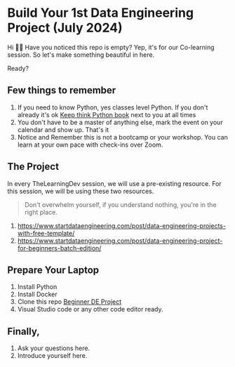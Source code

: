 # Build Your 1st Data Engineering Project (July 2024)

Hi 👋🏻 Have you noticed this repo is empty? Yep, it's for our Co-learning session. So let's make something beautiful in here.

Ready?

## Few things to remember

1. If you need to know Python, yes classes level Python. If you don't already it's ok [Keep think Python book](https://greenteapress.com/thinkpython2/thinkpython2.pdf) next to you at all times
2. You don't have to be a master of anything else, mark the event on your calendar and show up. That's it
3. Notice and Remember this is not a bootcamp or your workshop. You can learn at your own pace with check-ins over Zoom.

## The Project

In every TheLearningDev session, we will use a pre-existing resource. For this session, we will be using these two resources.

> Don't overwhelm yourself, if you understand nothing, you're in the right place. 

1. https://www.startdataengineering.com/post/data-engineering-projects-with-free-template/
2. https://www.startdataengineering.com/post/data-engineering-project-for-beginners-batch-edition/

## Prepare Your Laptop

1. Install Python
2. Install Docker
3. Clone this repo [Beginner DE Project](https://github.com/josephmachado/beginner_de_project)
4. Visual Studio code or any other code editor ready.

## Finally,

1. Ask your questions here.
2. Introduce yourself here.
